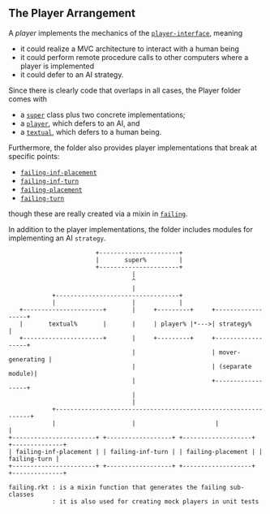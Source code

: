## The Player Arrangement 

A _player_ implements the mechanics of the [`player-interface`](../Common/player-interface.rkt), meaning 

- it could realize a MVC architecture to interact with a human being 
- it could perform remote procedure calls to other computers where a player
  is implemented 
- it could defer to an AI strategy. 

Since there is clearly code that overlaps in all cases, the Player folder
comes with

- a [`super`](super.rkt) class plus two concrete implementations;
- a [`player`](player.rkt),  which defers to an AI, and 
- a [`textual`](textual.rkt), which defers to a human being. 

Furthermore, the folder also provides player implementations that break at
specific points: 

- [`failing-inf-placement`](failing-inf-placement.rkt)
- [`failing-inf-turn`](failing-inf-turn.rkt)
- [`failing-placement`](failing-placement.rkt)
- [`failing-turn`](failing-turn.rkt)

though these are really created via a mixin in [`failing`](failing.rkt).

In addition to the player implementations, the folder includes modules for
implementing an AI `strategy`. 

```
                        +----------------------+
                        |       super%         |
                        +----------------------+
                                  |
                                  ^
                                  |
            +----------------------------------+
            |                     |            |
   +----------------------+       |     +---------+     +------------------+
   |       textual%       |       |     | player% |*--->| strategy%        |
   +----------------------+       |     +---------+     +------------------+
                                  |                     | mover-generating |
                                  |                     | (separate module)|
                                  |                     +------------------+
                                  |             
                                  |             
            +---------------------------------------------------------------+
            |                     |                      |                  |
+-----------------------+ +------------------+ +-------------------+ +--------------+
| failing-inf-placement | | failing-inf-turn | | failing-placement | | failing-turn |
+-----------------------+ +------------------+ +-------------------+ +--------------+        

failing.rkt : is a mixin function that generates the failing sub-classes
            : it is also used for creating mock players in unit tests 
```
